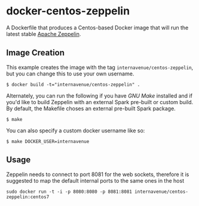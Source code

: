 # docker-centos-zeppelin

A Dockerfile that produces a  Centos-based Docker image that will run the latest stable [Apache Zeppelin][zeppelin].

[zeppelin]: http://zeppelin.incubator.apache.org/


## Image Creation

This example creates the image with the tag `internavenue/centos-zeppelin`, but you can change this to use your own username.


```
$ docker build -t="internavenue/centos-zeppelin" .
```

Alternately, you can run the following if you have *GNU Make* installed and if you'd like to build Zeppelin with an external Spark pre-built or custom build. By default, the Makefile choses an external pre-built Spark package.

```
$ make
```

You can also specify a custom docker username like so:

```
$ make DOCKER_USER=internavenue
```


## Usage

Zeppelin needs to connect to port 8081 for the web sockets, therefore it is suggested to map the default internal ports to the same ones in the host

```
sudo docker run -t -i -p 8080:8080 -p 8081:8081 internavenue/centos-zeppelin:centos7
```

